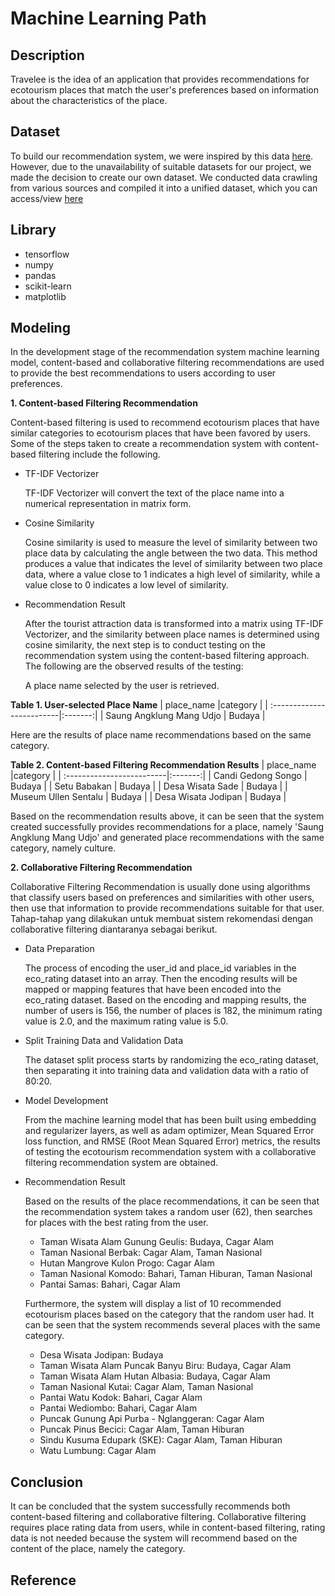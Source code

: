 # **Machine Learning Path**

## **Description**
  Travelee is the idea of an application that provides recommendations for ecotourism places that match the user's preferences based on information about the characteristics of the place.

## Dataset
  To build our recommendation system, we were inspired by this data [here](https://www.kaggle.com/datasets/azharianisah/infotempatwisata). However, due to the unavailability of suitable datasets for our project, we made the decision to create our own dataset. We conducted data crawling from various sources and compiled it into a unified dataset, which you can access/view [here](https://docs.google.com/spreadsheets/d/1LYUxO6RhsTFx_NpP7jZO3RmqXP51CP_JjiNMqDSA27Q/edit?amp;usp=embed_facebook#gid=195252240)

## Library
* tensorflow
* numpy
* pandas
* scikit-learn
* matplotlib 

## **Modeling**

  In the development stage of the recommendation system machine learning model, content-based and collaborative filtering recommendations are used to provide the best recommendations to users according to user preferences.

  **1. Content-based Filtering Recommendation**

  Content-based filtering is used to recommend ecotourism places that have similar categories to ecotourism places that have been favored by users. Some of the steps taken to create a recommendation system with content-based filtering include the following.

* TF-IDF Vectorizer

  TF-IDF Vectorizer will convert the text of the place name into a numerical representation in matrix form.

* Cosine Similarity

  Cosine similarity is used to measure the level of similarity between two place data by calculating the angle between the two data. This method produces a value that indicates the level of similarity between two place data, where a value close to 1 indicates a high level of similarity, while a value close to 0 indicates a low level of similarity.

* Recommendation Result

  After the tourist attraction data is transformed into a matrix using TF-IDF Vectorizer, and the similarity between place names is determined using cosine similarity, the next step is to conduct testing on the recommendation system using the content-based filtering approach. The following are the observed results of the testing:

  A place name selected by the user is retrieved.

**Table 1. User-selected Place Name**
| place_name                |category |
| :-------------------------|:-------:|
| Saung Angklung Mang Udjo  | Budaya  |

  Here are the results of place name recommendations based on the same category.

**Table 2. Content-based Filtering Recommendation Results**
| place_name                |category |
| :-------------------------|:-------:|
| Candi Gedong Songo	       | Budaya  |
| Setu Babakan	             | Budaya  |
| Desa Wisata Sade	         | Budaya  |
| Museum Ullen Sentalu	     | Budaya  |
| Desa Wisata Jodipan	      | Budaya  |

  Based on the recommendation results above, it can be seen that the system created successfully provides recommendations for a place, namely 'Saung Angklung Mang Udjo' and generated place recommendations with the same category, namely culture.

**2. Collaborative Filtering Recommendation**

  Collaborative Filtering Recommendation is usually done using algorithms that classify users based on preferences and similarities with other users, then use that information to provide recommendations suitable for that user. Tahap-tahap yang dilakukan untuk membuat sistem rekomendasi dengan collaborative filtering diantaranya sebagai berikut.

* Data Preparation

  The process of encoding the user_id and place_id variables in the eco_rating dataset into an array. Then the encoding results will be mapped or mapping features that have been encoded into the eco_rating dataset. Based on the encoding and mapping results, the number of users is 156, the number of places is 182, the minimum rating value is 2.0, and the maximum rating value is 5.0.

* Split Training Data and Validation Data

  The dataset split process starts by randomizing the eco_rating dataset, then separating it into training data and validation data with a ratio of 80:20.

* Model Development

  From the machine learning model that has been built using embedding and regularizer layers, as well as adam optimizer, Mean Squared Error loss function, and RMSE (Root Mean Squared Error) metrics, the results of testing the ecotourism recommendation system with a collaborative filtering recommendation system are obtained.

* Recommendation Result

  Based on the results of the place recommendations, it can be seen that the recommendation system takes a random user (62), then searches for places with the best rating from the user.
  
  - Taman Wisata Alam Gunung Geulis: Budaya, Cagar Alam
  - Taman Nasional Berbak: Cagar Alam, Taman Nasional
  - Hutan Mangrove Kulon Progo: Cagar Alam
  - Taman Nasional Komodo: Bahari, Taman Hiburan, Taman Nasional
  - Pantai Samas: Bahari, Cagar Alam

  Furthermore, the system will display a list of 10 recommended ecotourism places based on the category that the random user had. It can be seen that the system recommends several places with the same category.
  
  - Desa Wisata Jodipan: Budaya
  - Taman Wisata Alam Puncak Banyu Biru: Budaya, Cagar Alam
  - Taman Wisata Alam Hutan Albasia: Budaya, Cagar Alam
  - Taman Nasional Kutai: Cagar Alam, Taman Nasional
  - Pantai Watu Kodok: Bahari, Cagar Alam
  - Pantai Wediombo: Bahari, Cagar Alam
  - Puncak Gunung Api Purba - Nglanggeran: Cagar Alam
  - Puncak Pinus Becici: Cagar Alam, Taman Hiburan
  - Sindu Kusuma Edupark (SKE): Cagar Alam, Taman Hiburan
  - Watu Lumbung: Cagar Alam


## **Conclusion**

  It can be concluded that the system successfully recommends both content-based filtering and collaborative filtering. Collaborative filtering requires place rating data from users, while in content-based filtering, rating data is not needed because the system will recommend based on the content of the place, namely the category.

## **Reference**
